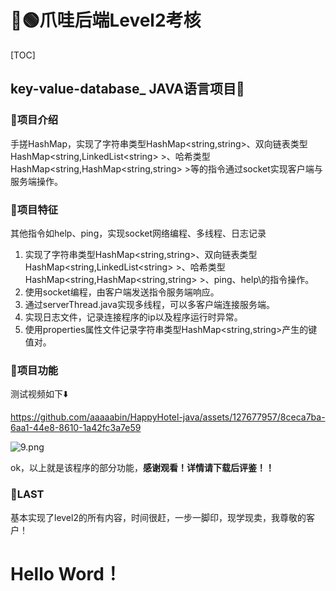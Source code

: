 # 🍌🟢爪哇后端Level2考核

[TOC]

## key-value-database_ JAVA语言项目💯

### 🍬项目介绍

手搓HashMap，实现了字符串类型HashMap<string,string>、双向链表类型HashMap<string,LinkedList\<string> >、哈希类型HashMap<string,HashMap<string,string> >等的指令通过socket实现客户端与服务端操作。

### 🍭项目特征

其他指令如help、ping，实现socket网络编程、多线程、日志记录

1. 实现了字符串类型HashMap<string,string>、双向链表类型HashMap<string,LinkedList\<string> >、哈希类型HashMap<string,HashMap<string,string> >、ping、help\的指令操作。
1. 使用socket编程，由客户端发送指令服务端响应。
1. 通过serverThread.java实现多线程，可以多客户端连接服务端。
1. 实现日志文件，记录连接程序的ip以及程序运行时异常。
1. 使用properties属性文件记录字符串类型HashMap<string,string>产生的键值对。

### 🍳项目功能

测试视频如下⬇️

https://github.com/aaaaabin/HappyHotel-java/assets/127677957/8ceca7ba-6aa1-44e8-8610-1a42fc3a7e59

![9.png](https://github.com/aaaaabin/simple-key-value-database/blob/4fb2aad80312475780b67a6a3ab3b4b70fcd22eb/tset.png?raw=true)



ok，以上就是该程序的部分功能，**感谢观看！详情请下载后评鉴！！**



### 🚀LAST

基本实现了level2的所有内容，时间很赶，一步一脚印，现学现卖，我尊敬的客户！

# Hello Word！
